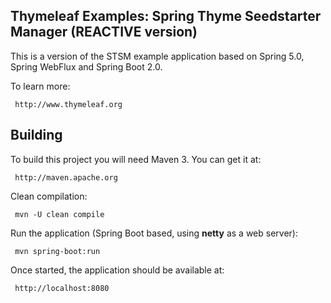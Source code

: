 
Thymeleaf Examples: Spring Thyme Seedstarter Manager (REACTIVE version)
-----------------------------------------------------------------------

 This is a version of the STSM example application based on Spring 5.0,
 Spring WebFlux and Spring Boot 2.0.

 To learn more:

     http://www.thymeleaf.org


Building
--------

 To build this project you will need Maven 3. You can get it at:
 
     http://maven.apache.org

 Clean compilation:
 
     mvn -U clean compile
     
 Run the application (Spring Boot based, using **netty** as a web server):
 
     mvn spring-boot:run

 Once started, the application should be available at:
 
     http://localhost:8080
